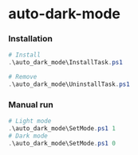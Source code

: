 # auto-dark-mode

### Installation

```powershell
# Install
.\auto_dark_mode\InstallTask.ps1

# Remove
.\auto_dark_mode\UninstallTask.ps1
```

### Manual run

```powershell
# Light mode
.\auto_dark_mode\SetMode.ps1 1
# Dark mode
.\auto_dark_mode\SetMode.ps1 0
```
